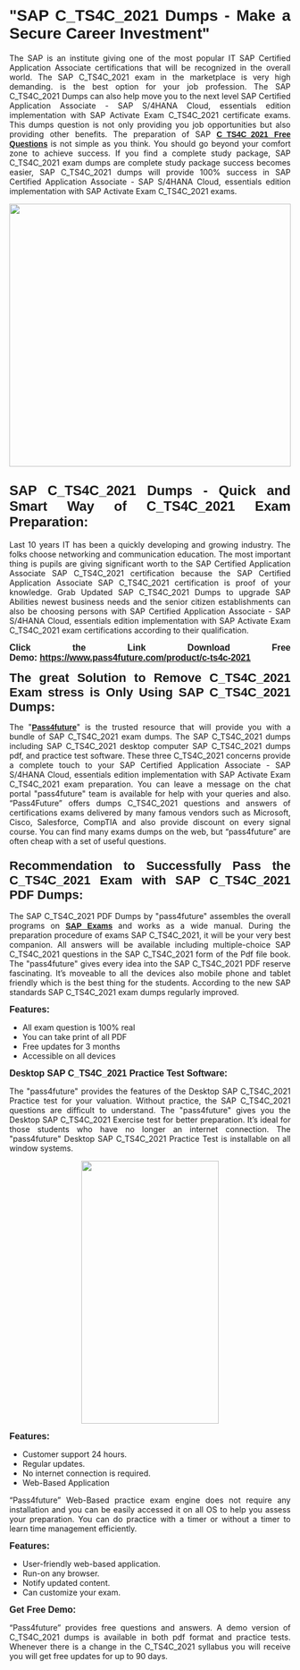 
<h1 style="text-align: justify;"><span style="font-family:Tahoma,Geneva,sans-serif;"><strong>"SAP C_TS4C_2021 Dumps - Make a Secure Career Investment"</strong></span></h1>

<p style="text-align: justify;">The SAP is an institute giving one of the most popular IT SAP Certified Application Associate certifications that will be recognized in the overall world. The SAP C_TS4C_2021 exam in the marketplace is very high demanding. is the best option for your job profession. The SAP C_TS4C_2021 Dumps can also help move you to the next level SAP Certified Application Associate - SAP S/4HANA Cloud, essentials edition implementation with SAP Activate Exam C_TS4C_2021 certificate exams. This dumps question is not only providing you job opportunities but also providing other benefits. The preparation of SAP <span style="font-family:Tahoma,Geneva,sans-serif;"><strong><a href="https://www.pass4future.com/questions/sap/c-ts4c-2021">C_TS4C_2021 Free Questions</a></strong></span> is not simple as you think. You should go beyond your comfort zone to achieve success. If you find a complete study package, SAP C_TS4C_2021 exam dumps are complete study package success becomes easier, SAP C_TS4C_2021 dumps will provide 100% success in SAP Certified Application Associate - SAP S/4HANA Cloud, essentials edition implementation with SAP Activate Exam C_TS4C_2021 exams.</p>

<p style="text-align: justify;"><a href="https://www.pass4future.com/product/c-ts4c-2021"><img alt="" src="https://lh3.googleusercontent.com/pw/AM-JKLVhEO4I138wJzOepD3laGU-R1M7eT-OTYdow6pCESip26lSeaxxzS9BVWUKuzj1e3L_MoxCfVgBEvV8ODwl1LGzlZbt6HJm3NXXplPwnYiBfuYM_eQCcVVRMaAwHdsl3AhHOZS-up7mzwmd4i4EpEGq=w1112-h625-no?authuser=0" style="width: 100%; height: 470px;" /></a></p>

<h2 style="text-align: justify;"><span style="font-size:24px;"><strong><span style="font-family:Tahoma,Geneva,sans-serif;">SAP C_TS4C_2021 Dumps - Quick and Smart Way of C_TS4C_2021 Exam Preparation:</span></strong></span></h2>

<p style="text-align: justify;">Last 10 years IT has been a quickly developing and growing industry. The folks choose networking and communication education. The most important thing is pupils are giving significant worth to the SAP Certified Application Associate SAP C_TS4C_2021 certification because the SAP Certified Application Associate SAP C_TS4C_2021 certification is proof of your knowledge. Grab Updated SAP C_TS4C_2021 Dumps to upgrade SAP Abilities newest business needs and the senior citizen establishments can also be choosing persons with SAP Certified Application Associate - SAP S/4HANA Cloud, essentials edition implementation with SAP Activate Exam C_TS4C_2021 exam certifications according to their qualification.</p>

<p style="text-align: justify;"><strong><span style="font-family:Lucida Sans Unicode,Lucida Grande,sans-serif;"><span style="font-size:16px;">Click the Link Download Free Demo: <a href="https://www.pass4future.com/product/c-ts4c-2021">https://www.pass4future.com/product/c-ts4c-2021</a></span></span></strong></p>

<p style="text-align: justify;"><strong><span style="font-size:22px;"><span style="font-family:Tahoma,Geneva,sans-serif;">The great Solution to Remove C_TS4C_2021 Exam stress is Only Using SAP C_TS4C_2021 Dumps:</span></span></strong></p>

<p style="text-align: justify;">The "<span style="font-family:Lucida Sans Unicode,Lucida Grande,sans-serif;"><a href="https://www.pass4future.com/"><strong>Pass4future</strong></a></span>" is the trusted resource that will provide you with a bundle of SAP C_TS4C_2021 exam dumps. The SAP C_TS4C_2021 dumps including SAP C_TS4C_2021 desktop computer SAP C_TS4C_2021 dumps pdf, and practice test software. These three C_TS4C_2021 concerns provide a complete touch to your SAP Certified Application Associate - SAP S/4HANA Cloud, essentials edition implementation with SAP Activate Exam C_TS4C_2021 exam preparation. You can leave a message on the chat portal "pass4future" team is available for help with your queries and also. “Pass4Future” offers dumps C_TS4C_2021 questions and answers of certifications exams delivered by many famous vendors such as Microsoft, Cisco, Salesforce, CompTIA and also provide discount on every signal course. You can find many exams dumps on the web, but “pass4future” are often cheap with a set of useful questions.</p>

<h3 style="text-align: justify;"><span style="font-size:22px;"><strong><span style="font-family:Tahoma,Geneva,sans-serif;">Recommendation to Successfully Pass the C_TS4C_2021 Exam with SAP C_TS4C_2021 PDF Dumps:</span></strong></span></h3>

<p style="text-align: justify;">The SAP C_TS4C_2021 PDF Dumps by "pass4future" assembles the overall programs on <span style="font-family:Lucida Sans Unicode,Lucida Grande,sans-serif;"><strong><a href="https://www.pass4future.com/sap">SAP Exams</a></strong></span> and works as a wide manual. During the preparation procedure of exams SAP C_TS4C_2021, it will be your very best companion. All answers will be available including multiple-choice SAP C_TS4C_2021 questions in the SAP C_TS4C_2021 form of the Pdf file book. The "pass4future" gives every idea into the SAP C_TS4C_2021 PDF reserve fascinating. It’s moveable to all the devices also mobile phone and tablet friendly which is the best thing for the students. According to the new SAP standards SAP C_TS4C_2021 exam dumps regularly improved.</p>

<p style="text-align: justify;"><span style="font-family:Lucida Sans Unicode,Lucida Grande,sans-serif;"><span style="font-size:16px;"><strong>Features:</strong></span></span></p>

<ul>
	<li style="text-align: justify;">All exam question is 100% real</li>
	<li style="text-align: justify;">You can take print of all PDF</li>
	<li style="text-align: justify;">Free updates for 3 months </li>
	<li style="text-align: justify;">Accessible on all devices</li>
</ul>

<p style="text-align: justify;"><span style="font-family:Tahoma,Geneva,sans-serif;"><span style="font-size:16px;"><strong>Desktop SAP C_TS4C_2021 Practice Test Software:</strong></span></span></p>

<p style="text-align: justify;">The "pass4future" provides the features of the Desktop SAP C_TS4C_2021 Practice test for your valuation. Without practice, the SAP C_TS4C_2021 questions are difficult to understand. The "pass4future" gives you the Desktop SAP C_TS4C_2021 Exercise test for better preparation. It’s ideal for those students who have no longer an internet connection. The "pass4future" Desktop SAP C_TS4C_2021 Practice Test is installable on all window systems.</p>

<p style="text-align: center;"><a href="https://www.pass4future.com/product/c-ts4c-2021"><img alt="" src="https://lh3.googleusercontent.com/pw/AM-JKLV3yUm3jiqqIo1xIsj1VJ_UeysYexQY-pRYO0rIFl3vg11QZioN-gzffpw2AfKqFynWuvoXOreWrWS0swpr4xmOSWfwII2jvatteuqrfxiWGFBSHPiZUCoi33jqeymK5dmu-0enyX6tayRCAMHw05jv=s625-no?authuser=0" style="width: 70%; height: 470px;" /></a></p>

<p style="text-align: justify;"><span style="font-size:16px;"><span style="font-family:Lucida Sans Unicode,Lucida Grande,sans-serif;"><strong>Features:</strong></span></span></p>

<ul>
	<li style="text-align: justify;">Customer support 24 hours. </li>
	<li style="text-align: justify;">Regular updates. </li>
	<li style="text-align: justify;">No internet connection is required.</li>
	<li style="text-align: justify;">Web-Based Application</li>
</ul>

<p style="text-align: justify;">“Pass4future” Web-Based practice exam engine does not require any installation and you can be easily accessed it on all OS to help you assess your preparation. You can do practice with a timer or without a timer to learn time management efficiently.</p>

<p style="text-align: justify;"><strong><span style="font-size:16px;"><span style="font-family:Lucida Sans Unicode,Lucida Grande,sans-serif;">Features:</span></span></strong></p>

<ul>
	<li style="text-align: justify;">User-friendly web-based application.</li>
	<li style="text-align: justify;">Run-on any browser. </li>
	<li style="text-align: justify;">Notify updated content.</li>
	<li style="text-align: justify;">Can customize your exam.</li>
</ul>

<p style="text-align: justify;"><span style="font-size:16px;"><span style="font-family:Lucida Sans Unicode,Lucida Grande,sans-serif;"><strong>Get Free Demo:</strong></span></span></p>

<p style="text-align: justify;">“Pass4future” provides free questions and answers. A demo version of C_TS4C_2021 dumps is available in both pdf format and practice tests. Whenever there is a change in the C_TS4C_2021 syllabus you will receive you will get free updates for up to 90 days. </p>
